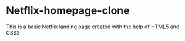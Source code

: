 # Netflix-homepage-clone
This is a basic Netflix landing page created with the help of HTML5 and CSS3
